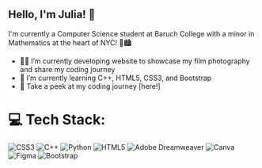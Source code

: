 ## Hello, I'm Julia! 👋

I'm currently a Computer Science student at Baruch College with a minor in Mathematics at the heart of NYC! 🍎🏙️


- 👩‍💻 I’m currently developing website to showcase my film photography and share my coding journey
- 🌱 I’m currently learning C++, HTML5, CSS3, and Bootstrap
- 👣 Take a peek at my coding journey [here!]


# 💻 Tech Stack:
![CSS3](https://img.shields.io/badge/css3-%231572B6.svg?style=for-the-badge&logo=css3&logoColor=white) ![C++](https://img.shields.io/badge/c++-%2300599C.svg?style=for-the-badge&logo=c%2B%2B&logoColor=white) ![Python](https://img.shields.io/badge/python-3670A0?style=for-the-badge&logo=python&logoColor=ffdd54) ![HTML5](https://img.shields.io/badge/html5-%23E34F26.svg?style=for-the-badge&logo=html5&logoColor=white) ![Adobe Dreamweaver](https://img.shields.io/badge/Adobe%20Dreamweaver-FF61F6.svg?style=for-the-badge&logo=Adobe%20Dreamweaver&logoColor=white) ![Canva](https://img.shields.io/badge/Canva-%2300C4CC.svg?style=for-the-badge&logo=Canva&logoColor=white) ![Figma](https://img.shields.io/badge/figma-%23F24E1E.svg?style=for-the-badge&logo=figma&logoColor=white) ![Bootstrap](https://img.shields.io/badge/bootstrap-%238511FA.svg?style=for-the-badge&logo=bootstrap&logoColor=white)
<!-- # 📊 GitHub Stats:
![](https://github-readme-stats.vercel.app/api?username=julianacuabueno&theme=dark&hide_border=true&include_all_commits=false&count_private=false)<br/>
![](https://github-readme-streak-stats.herokuapp.com/?user=julianacuabueno&theme=dark&hide_border=true)<br/>
![](https://github-readme-stats.vercel.app/api/top-langs/?username=julianacuabueno&theme=dark&hide_border=true&include_all_commits=false&count_private=false&layout=compact) -->

<!-- Proudly created with GPRM ( https://gprm.itsvg.in ) -->
